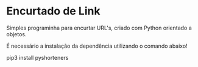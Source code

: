# Encurtado de Link
Simples programinha para encurtar URL's, criado com Python orientado a objetos. 

É necessário a instalação da dependência utilizando o comando abaixo!

pip3 install pyshorteners
